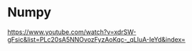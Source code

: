 # Numpy

https://www.youtube.com/watch?v=xdrSW-gFsic&list=PLc20sA5NNOvozFyzAoKqc-_qLluA-IeYd&index=
